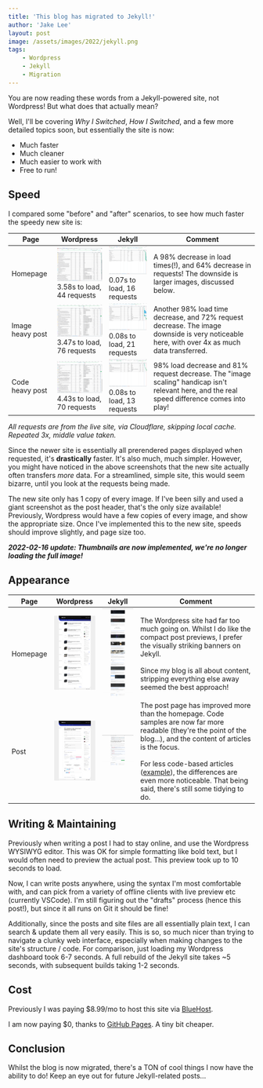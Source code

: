 ```yaml
---
title: 'This blog has migrated to Jekyll!'
author: 'Jake Lee'
layout: post
image: /assets/images/2022/jekyll.png
tags:
    - Wordpress
    - Jekyll
    - Migration
---
```


You are now reading these words from a Jekyll-powered site, not Wordpress! But what does that actually mean?

Well, I'll be covering *Why I Switched*, *How I Switched*, and a few more detailed topics soon, but essentially the site is now:
* Much faster
* Much cleaner
* Much easier to work with
* Free to run!

## Speed

I compared some "before" and "after" scenarios, to see how much faster the speedy new site is:

| Page | Wordpress | Jekyll | Comment |
| -- | -- | -- | -- |
| Homepage | [![](/assets/images/2022/old-home-thumbnailsmall.png)](/assets/images/2022/old-home.png)<br>3.58s to load, 44 requests | [![](/assets/images/2022/new-home-thumbnailsmall.png)](/assets/images/2022/new-home.png)<br>0.07s to load, 16 requests | A 98% decrease in load times(!), and 64% decrease in requests! The downside is larger images, discussed below. |
| Image heavy post | [![](/assets/images/2022/old-img-thumbnailsmall.png)](/assets/images/2022/old-img.png)<br>3.47s to load, 76 requests | [![](/assets/images/2022/new-img-thumbnailsmall.png)](/assets/images/2022/new-img.png)<br>0.08s to load, 21 requests | Another 98% load time decrease, and 72% request decrease. The image downside is very noticeable here, with over 4x as much data transferred. |
| Code heavy post | [![](/assets/images/2022/old-text-thumbnailsmall.png)](/assets/images/2022/old-text.png)<br>4.43s to load, 70 requests | [![](/assets/images/2022/new-text-thumbnailsmall.png)](/assets/images/2022/new-text.png)<br>0.08s to load, 13 requests | 98% load decrease and 81% request decrease. The "image scaling" handicap isn't relevant here, and the real speed difference comes into play! |

*All requests are from the live site, via Cloudflare, skipping local cache. Repeated 3x, middle value taken.*

Since the newer site is essentially all prerendered pages displayed when requested, it's **drastically** faster. It's also much, much simpler. However, you might have noticed in the above screenshots that the new site actually often transfers *more* data. For a streamlined, simple site, this would seem bizarre, until you look at the requests being made.

The new site only has 1 copy of every image. If I've been silly and used a giant screenshot as the post header, that's the only size available! Previously, Wordpress would have a few copies of every image, and show the appropriate size. Once I've implemented this to the new site, speeds should improve slightly, and page size too.

***2022-02-16 update: Thumbnails are now implemented, we're no longer loading the full image!***

## Appearance

| Page | Wordpress | Jekyll | Comment |
| -- | -- | -- | -- |
| Homepage | [![](/assets/images/2022/screenshot-old-home-thumbnailsmall.png)](/assets/images/2022/screenshot-old-home.png) | [![](/assets/images/2022/screenshot-new-home-thumbnailsmall.png)](/assets/images/2022/screenshot-new-home.png) | The Wordpress site had far too much going on. Whilst I do like the compact post previews, I prefer the visually striking banners on Jekyll.<br><br>Since my blog is all about content, stripping everything else away seemed the best approach! |
| Post | [![](/assets/images/2022/screenshot-old-post-thumbnailsmall.png)](/assets/images/2022/screenshot-old-post.png) | [![](/assets/images/2022/screenshot-new-post-thumbnailsmall.png)](/assets/images/2022/screenshot-new-post.png) | The post page has improved more than the homepage. Code samples are now far more readable (they're the point of the blog...), and the content of articles is the focus.<br><br>For less code-based articles ([example](/a-quirk-of-strings-xml-for-multiple-regions-per-language-in-android/)), the differences are even more noticeable. That being said, there's still some tidying to do. |

## Writing & Maintaining

Previously when writing a post I had to stay online, and use the Wordpress WYSIWYG editor. This was OK for simple formatting like bold text, but I would often need to preview the actual post. This preview took up to 10 seconds to load.

Now, I can write posts anywhere, using the syntax I'm most comfortable with, and can pick from a variety of offline clients with live preview etc (currently VSCode). I'm still figuring out the "drafts" process (hence this post!), but since it all runs on Git it should be fine!

Additionally, since the posts and site files are all essentially plain text, I can search & update them all very easily. This is so, so much nicer than trying to navigate a clunky web interface, especially when making changes to the site's structure / code. For comparison, just loading my Wordpress dashboard took 6-7 seconds. A full rebuild of the Jekyll site takes ~5 seconds, with subsequent builds taking 1-2 seconds.

## Cost

Previously I was paying $8.99/mo to host this site via [BlueHost](https://www.bluehost.com/). 

I am now paying $0, thanks to [GitHub Pages](https://pages.github.com/). A tiny bit cheaper.

## Conclusion

Whilst the blog is now migrated, there's a TON of cool things I now have the ability to do! Keep an eye out for future Jekyll-related posts...